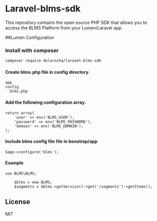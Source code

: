# Laravel-blms-sdk
This repository contains the open source PHP SDK that allows you to access the BLMS Platform from your Lumen/Laravel app.

##Lumen Configuration

### Install with composer

```sh
composer require delarocha/laravel-blms-sdk
```

#### Create blms.php file in config directory.
```
app
config
  blms.php
```


#### Add the following configuration array.    
```
return array(
    'user' => env('BLMS_USER'),
    'password' => env('BLMS_PASSWORD'),
    'domain' => env('BLMS_DOMAIN'),
);
```

#### Include blms config file file in boostrap/app   
```
$app->configure('blms');
```


#### Example
```
use BLMS\BLMS;

    $blms = new BLMS;
    $segments = $blms->getService()->get('/segments')->getItems();
```

License
----

MIT

